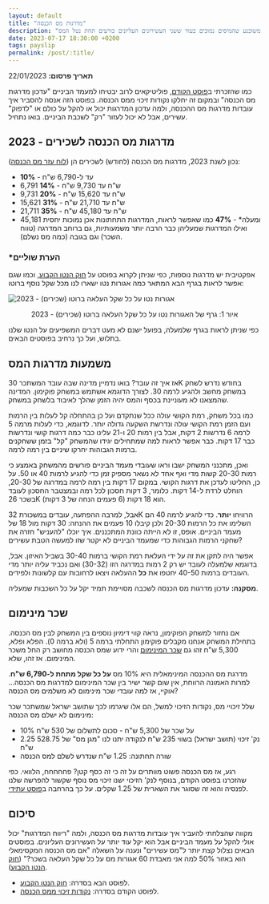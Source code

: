 ```yaml
---
layout: default
title: "מדרגות מס הכנסה"
description: "אז איך בפועל יחושב מס הכנסה? ולמה חלק מהציבור משוכנע שהמיסים נמוכים בעוד ששני העשירונים העליונים כורעים תחת נטל המס"
date: 2023-07-17 18:30:00 +0200
tags: payslip
permalink: /post/:title/
---
```

**תאריך פרסום:** 22/01/2023

כמו שהזכרתי ב[פוסט הקודם](../נקודות-זיכוי-ממס-הכנסה), פוליטיקאים לרוב יבטיחו למעמד הביניים "עדכון מדרגות מס הכנסה" ובמקום זה יחלקו נקודות זיכוי ממס הכנסה. בפוסט הזה אנסה להסביר איך עובדות מדרגות מס ההכנסה, ולמה עדכון המדרגות יכול או להקל על כולם או "לדפוק" עשירים, אבל לא יכול לעזור "רק" לשכבת הביניים. בואו נתחיל.

## מדרגות מס הכנסה לשכירים - 2023
נכון לשנת 2023, מדרגות מס הכנסה (לחודש) לשכירים הן ([לוח עזר מס הכנסה](https://www.gov.il/BlobFolder/generalpage/income-tax-monthly-deductions-booklet/he/generalInformation_income-tax-monthly-deductions-booklet_monthly-deductions-booklet-2023.pdf)):
* עד ל-6,790 ש"ח - **10%**
* 6,791 ש"ח עד 9,730 ש"ח - **14%**
* 9,731 ש"ח עד 15,620 ש"ח - **20%**
* 15,621 ש"ח עד 21,710 ש"ח - **31%**
* 21,711 ש"ח עד 45,180 ש"ח - **35%**
* 45,181 ומעלה* - **47%**
כמו שאפשר לראות, המדרגות התחתונות אכן נמוכות יחסית ואילו המדרגות שמעליהן כבר הרבה יותר משמעותיות, גם ברוחב המדרגה (טווח השכר) וגם בגובה (כמה מס נשלם).

### *הערת שוליים
אפקטיבית יש מדרגות נוספות, כפי שניתן לקרוא בפוסט על [חוק הנטו הקבוע](../חוק-הנטו-הקבוע), וכמו שגם אפשר לראות בגרף הבא המתאר כמה אגורות נטו ישארו לנו מכל שקל נוסף ברוטו:

<img style="display: block; margin: auto;"
src="/assets/images/ברוטו_לנטו.png" alt="אגורות נטו על כל שקל העלאה ברוטו (שכירים) - 2023" title="אגורות נטו על כל שקל העלאה ברוטו (שכירים) - 2023">
<p style="text-align: center;">
איור 1: גרף של האגורות נטו על כל שקל העלאה ברוטו (שכירים) - 2023
</p>

כפי שניתן לראות בגרף שלמעלה, בפועל ישנם לא מעט דברים המשפיעים על הנטו שלנו בתלוש, ועל כך נרחיב בפוסטים הבאים.

## משמעות מדרגות המס
אז איך זה עובד? בואו נדמיין מדינה שבה עובד המשתכר 30K בחודש נדרש לשחק במשחק מחשב ולהגיע לרמה 30. לצורך הדוגמא אשתמש במשחק פוקימון. המדינה שהמצאנו לא מעוניינת בכסף והמס יהיה הזמן שהלך לאיבוד בלשחק במשחק.

כמו בכל משחק, רמת הקושי עולה ככל שנתקדם ועל כן בהתחלה קל לעלות בין הרמות ועם הזמן רמת הקושי עולה ונדרשת השקעה גדולה יותר. לדוגמא, כדי לעלות מרמה 5 לרמה 6 נדרשות 2 דקות, אבל בין רמות 20 ו-21 עלינו כבר כמה דרגות קושי ונדרשות כבר 17 דקות. כבר אפשר לראות למה שמתחילים יגידו שהמשחק "קל" בזמן ששחקנים ברמות הגבוהות יחרקו שיניים בין רמה לרמה.

ואכן, מתכנני המשחק ישבו וראו שעובדי מעמד הביניים פורשים מהמשחק באמצע כי רמות 20-30 קשות מדי ואף אחד לא נשאר מספיק זמן כדי להגיע לרמות 40 או 50. על כן, החליטו לעדכן את דרגות הקושי. במקום 17 דקות בין רמה לרמה במדרגה של 20-30, הוחלט לרדת ל-14 דקות. כלומר, 3 דקות חסכון לכל רמה ובמצטבר החסכון לעובד בשכר 26K הוא 18 דקות (6 פעמים הנחה של 3 דקות).

אבל, למרבה ההפתעה, עובדים במשכורת 32K הרוויחו **יותר**. כדי להגיע לרמה 40 הם השלימו את כל הרמות 20-30 ולכן קיבלו 10 פעמים את ההנחה: 30 דקות מול 18 של מעמד הביניים. אופס, זו לא הייתה כוונת המתכננים. איך יוכלו "להעניש" חזרה את שחקני הרמות הגבוהות כדי שמעמד הביניים לא יקטר שזו למעשה הטבת עשירים?

אפשר היה לתקן את זה על ידי העלאת רמת הקושי ברמות 30-40 בשביל האיזון. אבל, בדוגמא שלמעלה לעובד יש רק 2 רמות במדרגה הזו (30-32) ואם נכביד עליה יותר מדי העובדים ברמות 40-50 יחטפו את **כל** ההעלאה ויצאו לרחובות עם קלשונות ולפידים.

**מסקנה:** עדכון מדרגות מס הכנסה לשכבה מסויימת תמיד יקל על כל השכבות שמעליה.

## שכר מינימום
אם נחזור למשחק הפוקימון, נראה קווי דימיון נוספים בין המשחק לבין מס הכנסה. בתחילת המשחק אנחנו מקבלים פוקימון התחלתי ברמה 5 (ולא ברמה 0). הפלא ופלא, 5,300 ש"ח זהו גם [שכר המינימום](https://www.kolzchut.org.il/he/%D7%A9%D7%9B%D7%A8_%D7%9E%D7%99%D7%A0%D7%99%D7%9E%D7%95%D7%9D) והרי ידוע שמס הכנסה מחושב רק החל משכר המינימום. אז זהו, שלא.

מדרגת מס ההכנסה המינימאלית היא 10% מס **על כל שקל מתחת ל-6,790 ש"ח**. למרות האמונה הרווחת, אין שום קשר ישיר בין שכר המינימום למדרגות מס הכנסה... אוקיי, אז למה עובדי שכר מינימום לא משלמים מס הכנסה?

שלל זיכויי מס, נקודות הזיכוי למשל, הם אלו שיגרמו לכך שתושב ישראל שמשתכר שכר מינימום לא ישלם מס הכנסה:
* 10% על שכר של 5,300 ש"ח - סכום לתשלום של 530 ש"ח
* 2.25 נק' זיכוי (תושב ישראל) בשווי 235 ש"ח לנקודה יתנו לנו "מגן מס" של 528.75 ש"ח
* שורה תחתונה: 1.25 ש"ח שנדרש לשלם למס הכנסה

רגע, אז מס הכנסה פשוט מוותרים על זה כי זה כסף קטן? פחחחחח, הלוואי. כפי שהזכרנו בפוסט הקודם, בנוסף לנק' הזיכוי ישנו זיכוי מס נוסף שקשור להפרשה שלנו לפנסיה והוא זה שסוגר את השארית של 1.25 שקלים. על כך בהרחבה ב[פוסט עתידי](../על-פנסיה-וזיכוי-המס-החבוי).

## סיכום
מקווה שהצלחתי להעביר איך עובדות מדרגות מס הכנסה, ולמה "ריווח המדרגות" יכול אולי להקל על מעמד הביניים אבל הוא יקל עוד יותר על העשירונים העליונים. בפוסטים הבאים נצלול קצת יותר ל"מס עשירים" ונענה על השאלה "אם מס הכנסה המקסימאלי הוא באזור 50% למה אני מאבדת 60 אגורות מס על כל שקל העלאה בשכר?" ([חוק הנטו הקבוע](../חוק-הנטו-הקבוע)).

* לפוסט הבא בסדרה: [חוק הנטו הקבוע](../חוק-הנטו-הקבוע).
* לפוסט הקודם בסדרה: [נקודות זיכוי ממס הכנסה](../נקודות-זיכוי-ממס-הכנסה).
